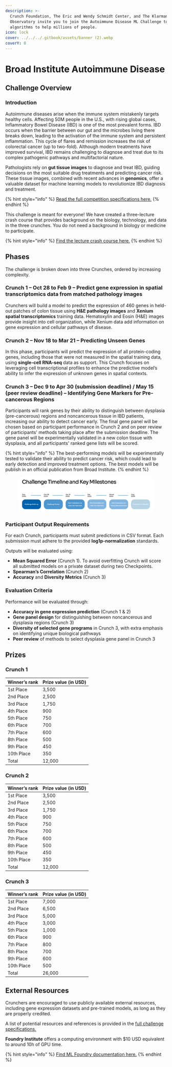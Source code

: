 ```yaml
---
description: >-
  Crunch Foundation, The Eric and Wendy Schmidt Center, and The Klarman Cell
  Observatory invite you to join the Autoimmune Disease ML Challenge to design
  algorithms to help millions of people.
icon: lock
cover: ../../../.gitbook/assets/banner (2).webp
coverY: 0
---
```


# Broad Institute Autoimmune Disease

## Challenge Overview

### Introduction

Autoimmune diseases arise when the immune system mistakenly targets healthy cells. Affecting 50M people in the U.S., with rising global cases, Inflammatory Bowel Disease (IBD) is one of the most prevalent forms. IBD occurs when the barrier between our gut and the microbes living there breaks down, leading to the activation of the immune system and persistent inflammation. This cycle of flares and remission increases the risk of colorectal cancer (up to two-fold). Although modern treatments have improved survival, IBD remains challenging to diagnose and treat due to its complex pathogenic pathways and multifactorial nature.

Pathologists rely on **gut tissue images** to diagnose and treat IBD, guiding decisions on the most suitable drug treatments and predicting cancer risk. These tissue images, combined with recent advances in **genomics**, offer a valuable dataset for machine learning models to revolutionize IBD diagnosis and treatment.

{% hint style="info" %}
[Read the full competition specifications here.](full-specifications.md)
{% endhint %}

This challenge is meant for everyone! We have created a three-lecture crash course that provides background on the biology, technology, and data in the three crunches. You do not need a background in biology or medicine to participate.

{% hint style="info" %}
[Find the lecture crash course here.](https://www.youtube.com/watch?v=9OTvuvr81R0\&list=PLlMMtlgw6qNhqMxU8C2V_zsuhlqIgpW6y)
{% endhint %}

## Phases

The challenge is broken down into three Crunches, ordered by increasing complexity.

### **Crunch 1 –** Oct 28 to Feb 9 – **P**redict gene expression in spatial transcriptomics data from matched pathology images

Crunchers will build a model to predict the expression of 460 genes in held-out patches of colon tissue using **H\&E pathology images** and **Xenium spatial transcriptomics** training data. Hematoxylin and Eosin (H\&E) images provide insight into cell organization, while Xenium data add information on gene expression and cellular pathways of disease.

### **Crunch 2 – Nov 18 to Mar 21 – Predicting Unseen Genes**

In this phase, participants will predict the expression of all protein-coding genes, including those that were not measured in the spatial training data, using **single-cell RNA-seq** data as support. This Crunch focuses on leveraging cell transcriptional profiles to enhance the predictive model’s ability to infer the expression of unknown genes in spatial contexts.

### **Crunch 3 – Dec 9 to Apr 30 (submission deadline) / May 15 (peer review deadline) – Identifying Gene Markers for Pre-cancerous Regions**

Participants will rank genes by their ability to distinguish between dysplasia (pre-cancerous) regions and noncancerous tissue in IBD patients, increasing our ability to detect cancer early. The final gene panel will be chosen based on participant performance in Crunch 2 and on peer review of participants' methods taking place after the submission deadline. The gene panel will be experimentally validated in a new colon tissue with dysplasia, and all participants' ranked gene lists will be scored.

{% hint style="info" %}
The best-performing models will be experimentally tested to validate their ability to predict cancer risk, which could lead to early detection and improved treatment options. The best models will be publish in an official publication from Broad Institute.
{% endhint %}

<figure><img src="../../../.gitbook/assets/Screenshot 2024-10-24 at 14.35.49.png" alt=""><figcaption></figcaption></figure>

### **Participant Output Requirements**

For each Crunch, participants must submit predictions in CSV format. Each submission must adhere to the provided **log1p-normalization** standards.

Outputs will be evaluated using:

* **Mean Squared Error** (Crunch 1). To avoid overfitting Crunch will score all submitted models on a private dataset during two Checkpoints.
* **Spearman’s Correlation** (Crunch 2)
* **Accuracy** and **Diversity Metrics** (Crunch 3)

### **Evaluation Criteria**

Performance will be evaluated through:

* **Accuracy in gene expression prediction** (Crunch 1 & 2)
* **Gene panel design** for distinguishing between noncancerous and dysplasia regions (Crunch 3)
* **Diversity of selected gene programs** in Crunch 3, with extra emphasis on identifying unique biological pathways
* **Peer review** of methods to select dysplasia gene panel in Crunch 3

## Prizes

### Crunch 1

| Winner’s rank | Prize value (in USD) |
| ------------- | -------------------- |
| 1st Place     | 3,500                |
| 2nd Place     | 2,500                |
| 3rd Place     | 1,750                |
| 4th Place     | 900                  |
| 5th Place     | 750                  |
| 6th Place     | 700                  |
| 7th Place     | 600                  |
| 8th Place     | 500                  |
| 9th Place     | 450                  |
| 10th Place    | 350                  |
| Total         | 12,000               |

### Crunch 2

| Winner’s rank | Prize value (in USD) |
| ------------- | -------------------- |
| 1st Place     | 3,500                |
| 2nd Place     | 2,500                |
| 3rd Place     | 1,750                |
| 4th Place     | 900                  |
| 5th Place     | 750                  |
| 6th Place     | 700                  |
| 7th Place     | 600                  |
| 8th Place     | 500                  |
| 9th Place     | 450                  |
| 10th Place    | 350                  |
| Total         | 12,000               |

### Crunch 3

| Winner’s rank | Prize value (in USD) |
| ------------- | -------------------- |
| 1st Place     | 7,000                |
| 2nd Place     | 6,500                |
| 3rd Place     | 5,000                |
| 4th Place     | 3,000                |
| 5th Place     | 1,000                |
| 6th Place     | 900                  |
| 7th Place     | 800                  |
| 8th Place     | 700                  |
| 9th Place     | 600                  |
| 10th Place    | 500                  |
| Total         | 26,000               |

## External Resources

Crunchers are encouraged to use publicly available external resources, including gene expression datasets and pre-trained models, as long as they are properly credited.

A list of potential resources and references is provided in the [full challenge specifications.](full-specifications.md)

**Foundry Institute** offers a computing environment with $10 USD equivalent to around 10h of GPU time.

{% hint style="info" %}
[Find ML Foundry documentation here.](https://docs.mlfoundry.com/foundry-documentation)
{% endhint %}

